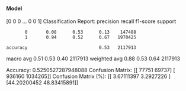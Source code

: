 #### Model
[0 0 0 ... 0 0 1]
Classification Report:
              precision    recall  f1-score   support

           0       0.08      0.53      0.13    147488
           1       0.94      0.52      0.67   1970425

    accuracy                           0.53   2117913
   macro avg       0.51      0.53      0.40   2117913
weighted avg       0.88      0.53      0.64   2117913

Accuracy: 0.5250527287948088
Confusion Matrix:
[[  77751   69737]
 [ 936160 1034265]]
Confusion Matrix (%):
[[ 3.67111397  3.2927226 ]
 [44.20200452 48.83415891]]
